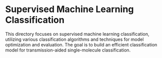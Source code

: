 # Supervised Machine Learning Classification

This directory focuses on supervised machine learning classification, utilizing various classification algorithms and techniques for model optimization and evaluation. The goal is to build an efficient classification model for transmission-aided single-molecule classification.



